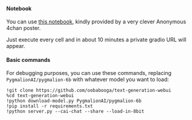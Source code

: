 #### Notebook

You can use [this notebook](https://colab.research.google.com/github/81300/AI-Notebooks/blob/main/Colab-TextGen-GPU.ipynb), kindly provided by a very clever Anonymous 4chan poster. 

Just execute every cell and in about 10 minutes a private gradio URL will appear.

#### Basic commands

For debugging purposes, you can use these commands, replacing `PygmalionAI/pygmalion-6b` with whatever model you want to load:

    !git clone https://github.com/oobabooga/text-generation-webui
    %cd text-generation-webui
    !python download-model.py PygmalionAI/pygmalion-6b
    !pip install -r requirements.txt
    !python server.py --cai-chat --share --load-in-8bit

